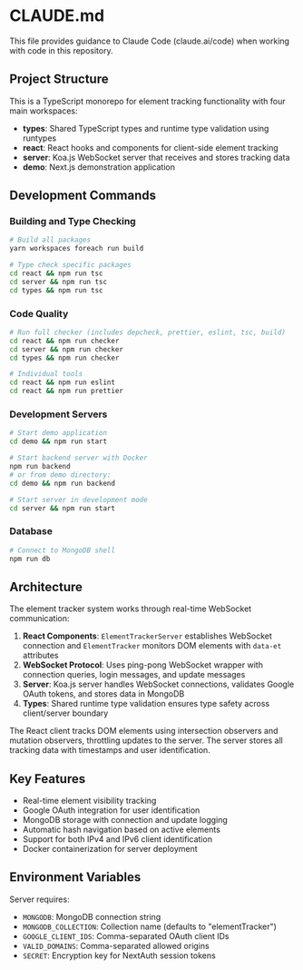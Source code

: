 # CLAUDE.md

This file provides guidance to Claude Code (claude.ai/code) when working with code in this repository.

## Project Structure

This is a TypeScript monorepo for element tracking functionality with four main workspaces:

- **types**: Shared TypeScript types and runtime type validation using runtypes
- **react**: React hooks and components for client-side element tracking
- **server**: Koa.js WebSocket server that receives and stores tracking data
- **demo**: Next.js demonstration application

## Development Commands

### Building and Type Checking
```bash
# Build all packages
yarn workspaces foreach run build

# Type check specific packages
cd react && npm run tsc
cd server && npm run tsc
cd types && npm run tsc
```

### Code Quality
```bash
# Run full checker (includes depcheck, prettier, eslint, tsc, build)
cd react && npm run checker
cd server && npm run checker  
cd types && npm run checker

# Individual tools
cd react && npm run eslint
cd react && npm run prettier
```

### Development Servers
```bash
# Start demo application
cd demo && npm run start

# Start backend server with Docker
npm run backend
# or from demo directory:
cd demo && npm run backend

# Start server in development mode
cd server && npm run start
```

### Database
```bash
# Connect to MongoDB shell
npm run db
```

## Architecture

The element tracker system works through real-time WebSocket communication:

1. **React Components**: `ElementTrackerServer` establishes WebSocket connection and `ElementTracker` monitors DOM elements with `data-et` attributes
2. **WebSocket Protocol**: Uses ping-pong WebSocket wrapper with connection queries, login messages, and update messages
3. **Server**: Koa.js server handles WebSocket connections, validates Google OAuth tokens, and stores data in MongoDB
4. **Types**: Shared runtime type validation ensures type safety across client/server boundary

The React client tracks DOM elements using intersection observers and mutation observers, throttling updates to the server. The server stores all tracking data with timestamps and user identification.

## Key Features

- Real-time element visibility tracking
- Google OAuth integration for user identification
- MongoDB storage with connection and update logging
- Automatic hash navigation based on active elements
- Support for both IPv4 and IPv6 client identification
- Docker containerization for server deployment

## Environment Variables

Server requires:
- `MONGODB`: MongoDB connection string
- `MONGODB_COLLECTION`: Collection name (defaults to "elementTracker")
- `GOOGLE_CLIENT_IDS`: Comma-separated OAuth client IDs
- `VALID_DOMAINS`: Comma-separated allowed origins
- `SECRET`: Encryption key for NextAuth session tokens
